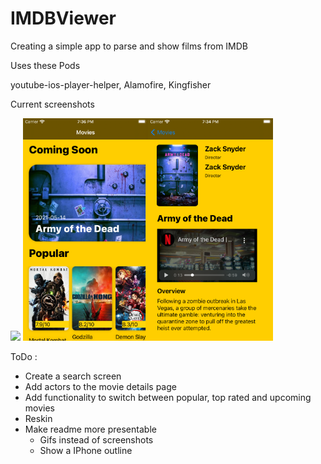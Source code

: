 # IMDBViewer
Creating a simple app to parse and show films from IMDB


Uses these Pods

youtube-ios-player-helper, Alamofire, Kingfisher

Current screenshots

<img src="./AppScreenshots/IMDBApp.gif" width="200">
<img src="./AppScreenshots/Popular4.png" width="200"><img src="./AppScreenshots/details2.png" width="200">


ToDo :
* Create a search screen
* Add actors to the movie details page
* Add functionality to switch between popular, top rated and upcoming movies
* Reskin
* Make readme more presentable
  * Gifs instead of screenshots
  * Show a IPhone outline 
